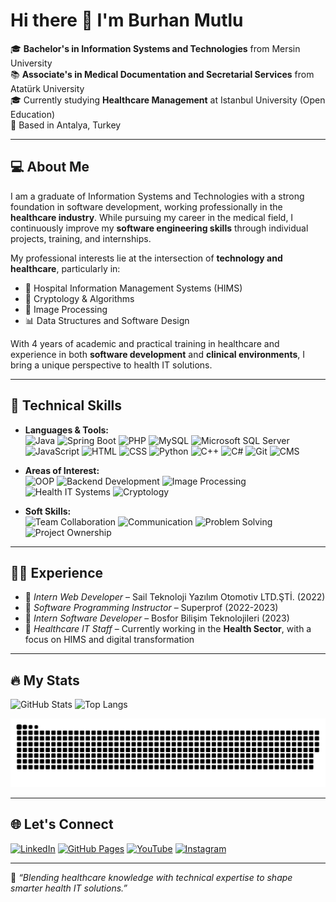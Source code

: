 
# Hi there 👋 I'm Burhan Mutlu

🎓 **Bachelor's in Information Systems and Technologies** from Mersin University  
📚 **Associate's in Medical Documentation and Secretarial Services** from Atatürk University  
🎓 Currently studying **Healthcare Management** at Istanbul University (Open Education)  
📍 Based in Antalya, Turkey

---

## 💻 About Me

I am a graduate of Information Systems and Technologies with a strong foundation in software development, working professionally in the **healthcare industry**. While pursuing my career in the medical field, I continuously improve my **software engineering skills** through individual projects, training, and internships.

My professional interests lie at the intersection of **technology and healthcare**, particularly in:

- 🏥 Hospital Information Management Systems (HIMS)
- 🔐 Cryptology & Algorithms
- 🧠 Image Processing
- 📊 Data Structures and Software Design

With 4 years of academic and practical training in healthcare and experience in both **software development** and **clinical environments**, I bring a unique perspective to health IT solutions.

---

## 🧩 Technical Skills

- **Languages & Tools:**  
![Java](https://img.shields.io/badge/-Java-red?style=flat-square&logo=java)
![Spring Boot](https://img.shields.io/badge/-Spring%20Boot-6DB33F?style=flat-square&logo=spring-boot)
![PHP](https://img.shields.io/badge/-PHP-777BB4?style=flat-square&logo=php)
![MySQL](https://img.shields.io/badge/-MySQL-blue?style=flat-square&logo=mysql)
![Microsoft SQL Server](https://img.shields.io/badge/-SQL%20Server-CC2927?style=flat-square&logo=microsoft-sql-server)
![JavaScript](https://img.shields.io/badge/-JavaScript-F7DF1E?style=flat-square&logo=javascript&logoColor=black)
![HTML](https://img.shields.io/badge/-HTML5-E34F26?style=flat-square&logo=html5)
![CSS](https://img.shields.io/badge/-CSS3-1572B6?style=flat-square&logo=css3)
![Python](https://img.shields.io/badge/-Python-3776AB?style=flat-square&logo=python)
![C++](https://img.shields.io/badge/-C++-00599C?style=flat-square&logo=c%2B%2B)
![C#](https://img.shields.io/badge/-C%23-239120?style=flat-square&logo=c-sharp)
![Git](https://img.shields.io/badge/-Git-F05032?style=flat-square&logo=git)
![CMS](https://img.shields.io/badge/-CMS-blue?style=flat-square)

- **Areas of Interest:**  
![OOP](https://img.shields.io/badge/-OOP-blueviolet?style=flat-square)
![Backend Development](https://img.shields.io/badge/-Backend%20Development-0A0A0A?style=flat-square&logo=serverfault)
![Image Processing](https://img.shields.io/badge/-Image%20Processing-teal?style=flat-square)
![Health IT Systems](https://img.shields.io/badge/-Health%20IT%20Systems-darkgreen?style=flat-square)
![Cryptology](https://img.shields.io/badge/-Cryptology-purple?style=flat-square)

- **Soft Skills:**  
![Team Collaboration](https://img.shields.io/badge/-Team%20Collaboration-4CAF50?style=flat-square)
![Communication](https://img.shields.io/badge/-Communication-2196F3?style=flat-square)
![Problem Solving](https://img.shields.io/badge/-Problem%20Solving-FF9800?style=flat-square)
![Project Ownership](https://img.shields.io/badge/-Project%20Ownership-9C27B0?style=flat-square)

---

## 👨‍💻 Experience

- 💼 *Intern Web Developer* – Sail Teknoloji Yazılım Otomotiv LTD.ŞTİ. (2022)  
- 💼 *Software Programming Instructor* – Superprof (2022-2023)  
- 💼 *Intern Software Developer* – Bosfor Bilişim Teknolojileri (2023)  
- 💼 *Healthcare IT Staff* – Currently working in the **Health Sector**, with a focus on HIMS and digital transformation

---

## 🔥 My Stats

![GitHub Stats](https://github-readme-stats.vercel.app/api?username=burhanmutlu&show_icons=true&theme=tokyonight)
![Top Langs](https://github-readme-stats.vercel.app/api/top-langs/?username=burhanmutlu&layout=compact&theme=tokyonight)


![snake gif](https://github.com/burhanmutlu/burhanmutlu/blob/main/dist/github-contribution-grid-snake-dark.svg)

---

## 🌐 Let's Connect

[![LinkedIn](https://img.shields.io/badge/LinkedIn-0077B5?style=for-the-badge&logo=linkedin&logoColor=white)](https://www.linkedin.com/in/burhanmutlu/)
[![GitHub Pages](https://img.shields.io/badge/Website-100000?style=for-the-badge&logo=github&logoColor=white)](https://burhanmutlu.github.io/)
[![YouTube](https://img.shields.io/badge/YouTube-FF0000?style=for-the-badge&logo=youtube&logoColor=white)](https://www.youtube.com/@burhanmutlu)
[![Instagram](https://img.shields.io/badge/Instagram-E4405F?style=for-the-badge&logo=instagram&logoColor=white)](https://www.instagram.com/burhanmmutlu/)

---

📌 *“Blending healthcare knowledge with technical expertise to shape smarter health IT solutions.”*
